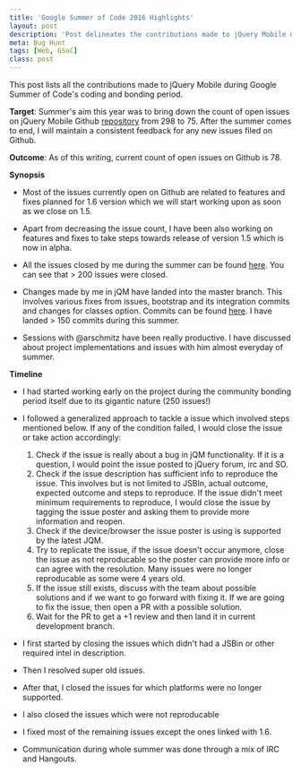 ```yaml
---
title: 'Google Summer of Code 2016 Highlights'
layout: post
description: 'Post delineates the contributions made to jQuery Mobile during Google Summer of Code 2016'
meta: Bug Hunt
tags: [Web, GSoC]
class: post
---
```


This post lists all the contributions made to jQuery Mobile during Google Summer of Code's coding and bonding period.

__Target__: Summer's aim this year was to bring down the count of open issues on jQuery Mobile Github [repository](https://github.com/jquery/jquery-mobile) from 298 to 75. After the summer comes to end, I will maintain a consistent feedback for any new issues filed on Github.

__Outcome__: As of this writing, current count of open issues on Github is 78.

__Synopsis__

- Most of the issues currently open on Github are related to features and fixes planned for 1.6 version which we will start working upon as soon as we close on 1.5.

- Apart from decreasing the issue count, I have been also working on features and fixes to take steps towards release of version 1.5 which is now in alpha.

- All the issues closed by me during the summer can be found [here](https://github.com/jquery/jquery-mobile/issues?utf8=%E2%9C%93&q=is%3Aissue%20is%3Aclosed%20assignee%3Aapsdehal). You can see that > 200 issues were closed.

- Changes made by me in jQM have landed into the master branch. This involves various fixes from issues, bootstrap and its integration commits and changes for classes option. Commits can be found [here](https://github.com/jquery/jquery-mobile/commits/master?author=apsdehal). I have landed > 150 commits during this summer.

- Sessions with @arschmitz have been really productive. I have discussed about project implementations and issues with him almost everyday of summer.

__Timeline__

- I had started working early on the project during the community bonding period itself due to its gigantic nature (250 issues!)

- I followed a generalized approach to tackle a issue which involved steps mentioned below. If any of the condition failed, I would close the issue or take action accordingly:
	1. Check if the issue is really about a bug in jQM functionality. If it is a question, I would point the issue posted to jQuery forum, irc and SO.
	2. Check if the issue description has sufficient info to reproduce the issue. This involves but is not limited to JSBIn, actual outcome, expected outcome and steps to reproduce. If the issue didn't meet minimum requirements to reproduce, I would close the issue by tagging the issue poster and asking them to provide more information and reopen.
	3. Check if the device/browser the issue poster is using is supported by the latest JQM.
	4. Try to replicate the issue, if the issue doesn't occur anymore, close the issue as not reproducable so the poster can provide more info or can agree with the resolution. Many issues were no longer reproducable as some were 4 years old.
	5. If the issue still exists, discuss with the team about possible solutions and if we want to go forward with fixing it. If we are going to fix the issue, then open a PR with a possible solution.
	6. Wait for the PR to get a +1 review and then land it in current development branch.

- I first started by closing the issues which didn't had a JSBin or other required intel in description.

- Then I resolved super old issues.

- After that, I closed the issues for which platforms were no longer supported.

- I also closed the issues which were not reproducable

- I fixed most of the remaining issues except the ones linked with 1.6.

- Communication during whole summer was done through a mix of IRC and Hangouts.
